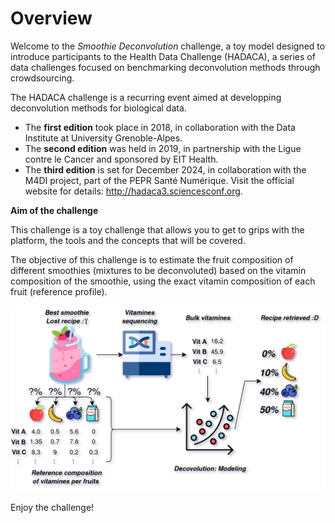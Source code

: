 # Overview                 
                           
Welcome to the *Smoothie Deconvolution* challenge, a toy model designed to introduce participants to the Health Data Challenge (HADACA), a series of data challenges focused on benchmarking deconvolution methods through crowdsourcing.

The HADACA challenge is a recurring event aimed at developping deconvolution methods for biological data.

- The **first edition** took place in 2018, in collaboration with the Data Institute at University Grenoble-Alpes.
- The **second edition** was held in 2019, in partnership with the Ligue contre le Cancer and sponsored by EIT Health.
- The **third edition** is set for December 2024, in collaboration with the M4DI project, part of the PEPR Santé Numérique. Visit the official website for details: http://hadaca3.sciencesconf.org.
    

                           
**Aim of the challenge**     
                           
This challenge is a toy challenge that allows you to get to grips with the platform, the tools and the concepts that will be covered.

The objective of this challenge is to estimate the fruit composition of different smoothies (mixtures to be deconvoluted) based on the vitamin composition of the smoothie, using the exact vitamin composition of each fruit (reference profile).


<img title="Exemple of decovolution" alt="Exemple of decovolution" src="https://raw.githubusercontent.com/bcm-uga/hadaca3/08d6c575e1c157ce9d67319487e6c64ffef8700a/phase-0-smoothie/bundle/decovo_intro.png" width="800" >


Enjoy the challenge!
